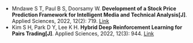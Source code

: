 * Mndawe S T, Paul B S, Doorsamy W. <b>Development of a Stock Price Prediction Framework for Intelligent Media and Technical Analysis[J]</b>. Applied Sciences, 2022, 12(2): 719. [Link](https://www.mdpi.com/2076-3417/12/2/719)
* Kim S H, Park D Y, Lee K H. <b>Hybrid Deep Reinforcement Learning for Pairs Trading[J]</b>. Applied Sciences, 2022, 12(3): 944. [Link](https://www.mdpi.com/1454446)
